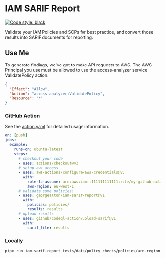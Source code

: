 # IAM SARIF Report

[![Code style: black](https://img.shields.io/badge/code%20style-black-000000.svg)](https://github.com/psf/black)

Validate your IAM Policies and SCPs for best practice, and convert those results into SARIF documents for reporting.

## Use Me

To generate findings, we've got to make API requests to AWS. The AWS Principal you use must be allowed to use the access-analyzer service ValidatePolicy action.

```json
{
  "Effect": "Allow",
  "Action": "access-analyzer:ValidatePolicy",
  "Resource": "*"
}
```

### GitHub Action

See the [action.yaml](action.yaml) for detailed usage information.

```yaml
on: [push]
jobs:
  example:
    runs-on: ubuntu-latest
    steps:
      # checkout your code
      - uses: actions/checkout@v3
      # setup aws access
      - uses: aws-actions/configure-aws-credentials@v3
        with:
          role-to-assume: arn:aws:iam::111111111111:role/my-github-actions-role-test
          aws-region: eu-west-1
      # validate some policies!
      - uses: georgealton/iam-sarif-report@v1
        with:
          policies: policies/
          results: results
      # upload results
      - uses: github/codeql-action/upload-sarif@v1
        with:
          sarif_file: results
```

### Locally

```sh
pipx run iam-sarif-report tests/data/policy_checks/policies/arn-region-not-allowed.json
```
